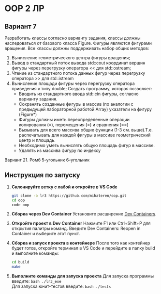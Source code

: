 # OOP 2 ЛР

## Вариант 7
Разработать классы согласно варианту задания, классы должны наследоваться от базового 
класса Figure. Фигуры являются фигурами вращения. 
Все классы должны поддерживать набор общих методов:
1. Вычисление геометрического центра фигуры вращения;
2. Вывод в стандартный поток вывода std::cout координат вершин фигуры через 
перегрузку оператора << для std::ostream;
3. Чтение из стандартного потока данных фигур через перегрузку оператора >> для 
std::istream
4. Вычисление площади фигуры через перегрузку оператора приведения к типу double;
Создать программу, которая позволяет:
    * Вводить из стандартного ввода std::cin фигуры, согласно варианту задания.
    * Сохранять созданные фигуры в массив (по аналогии с предыдущей лабораторной 
    работой Array) указатели на фигуру (Figure*)
    * Фигуры должны иметь переопределенные операции копирования (=), перемещения (=) и
    сравнения (==)
    * Вызывать для всего массива общие функции (1-3 см. выше).Т.е. распечатывать для 
    каждой фигуры в массиве геометрический центр и площадь.
    * Необходимо уметь вычислять общую площадь фигур в массиве.
    * Удалять из массива фигуру по индексу

Вариант 21. Ромб 5-угольник 6-угольник

## Инструкция по запуску
1. **Склонируйте ветку с лабой и откройте в VS Code**
    ```bash
   git clone -b lr3 https://github.com/mihateren/oop.git
   cd oop
   code oop
    ```
2. **Сборка через Dev Container**
    Установите расширение [Dev Containers](vscode:extension/ms-vscode-remote.remote-containers).
    
3. **Откройте проект в Dev Container**
    Нажмите F1 или Ctrl+Shift+P для открытия палитры команд.
    Введите Dev Containers: Reopen in Container и выберите этот пункт.

4. **Сборка и запуск проекта в контейнере**
    После того как контейнер будет готов, откройте терминал в VS Code и перейдите в папку build и выполните команды:
    ```bash
    cd build
    make
    ```
5. **Выполните команды для запуска проекта**
    Для запуска программы введите:
        ```bash
        ./lr3_exe
        ```\
    Для запуска юнит-тестов введите:
        ```bash
        ./tests
        ```